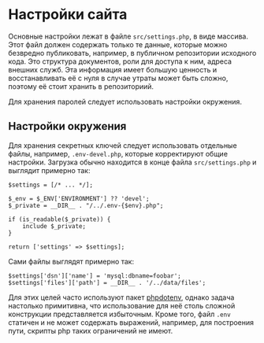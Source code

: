 # Настройки сайта

Основные настройки лежат в файле `src/settings.php`, в виде массива.  Этот файл должен содержать только те данные,
которые можно безвредно публиковать, например, в публичном репозитории исходного кода.  Это структура документов,
роли для доступа к ним, адреса внешних служб.  Эта информация имеет большую ценность и восстанавливать её с нуля
в случае утраты может быть сложно, поэтому её стоит хранить в репозиториий.

Для хранения паролей следует использовать настройки окружения.


## Настройки окружения

Для хранения секретных ключей следует использовать отдельные файлы, например,
`.env-devel.php`, которые корректируют общие настройки.  Загрузка обычно
находится в конце файла `src/settings.php` и выглядит примерно так:

```
$settings = [/* ... */];

$_env = $_ENV['ENVIRONMENT'] ?? 'devel';
$_private = __DIR__ . "/../.env-{$env}.php";

if (is_readable($_private)) {
	include $_private;
}

return ['settings' => $settings];
```

Сами файлы выглядят примерно так:

```
$settings['dsn']['name'] = 'mysql:dbname=foobar';
$settings['files']['path'] = __DIR__ . '/../data/files';
```

Для этих целей часто используют пакет [phpdotenv][1], однако задача настолько
примитивна, что использование для неё столь сложной конструкции представляется
избыточным.  Кроме того, файл `.env` статичен и не может содержать выражений,
например, для построения пути, скрипты php таких ограничений не имеют.

[1]: https://packagist.org/packages/vlucas/phpdotenv
